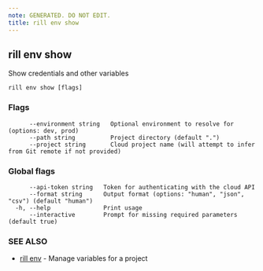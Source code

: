 ```yaml
---
note: GENERATED. DO NOT EDIT.
title: rill env show
---
```

## rill env show

Show credentials and other variables

```
rill env show [flags]
```

### Flags

```
      --environment string   Optional environment to resolve for (options: dev, prod)
      --path string          Project directory (default ".")
      --project string       Cloud project name (will attempt to infer from Git remote if not provided)
```

### Global flags

```
      --api-token string   Token for authenticating with the cloud API
      --format string      Output format (options: "human", "json", "csv") (default "human")
  -h, --help               Print usage
      --interactive        Prompt for missing required parameters (default true)
```

### SEE ALSO

* [rill env](env.md)	 - Manage variables for a project

